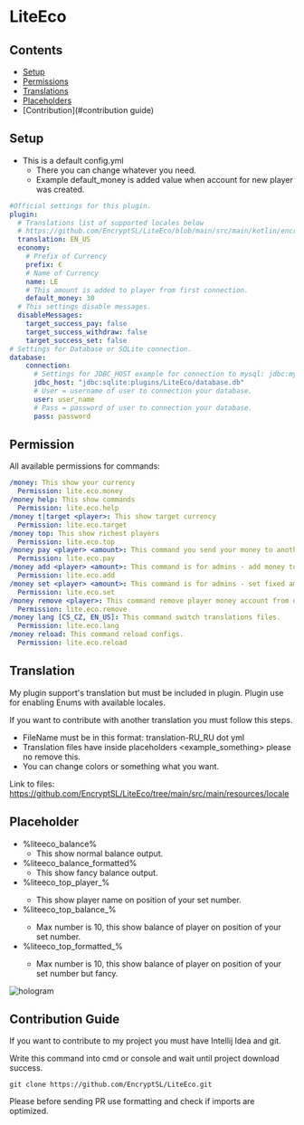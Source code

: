# LiteEco

## Contents
- [Setup](#setup)
- [Permissions](#permission)
- [Translations](#translation)
- [Placeholders](#placeholder)
- [Contribution](#contribution guide)

## Setup

- This is a default config.yml
  - There you can change whatever you need.
  - Example default_money is added value when account for new player was created.
````YAML
#Official settings for this plugin.
plugin:
  # Translations list of supported locales below
  # https://github.com/EncryptSL/LiteEco/blob/main/src/main/kotlin/encryptsl/cekuj/net/api/enums/TranslationKey.kt
  translation: EN_US
  economy:
    # Prefix of Currency
    prefix: €
    # Name of Currency
    name: LE
    # This amount is added to player from first connection.
    default_money: 30
  # This settings disable messages.
  disableMessages:
    target_success_pay: false
    target_success_withdraw: false
    target_success_set: false
# Settings for Database or SQLite connection.
database:
    connection:
      # Settings for JDBC_HOST example for connection to mysql: jdbc:mysql://your_host:port/name_of_database
      jdbc_host: "jdbc:sqlite:plugins/LiteEco/database.db"
      # User = username of user to connection your database.
      user: user_name
      # Pass = password of user to connection your database.
      pass: password
````

## Permission
All available permissions for commands:
```YAML
/money: This show your currency
  Permission: lite.eco.money
/money help: This show commands
  Permission: lite.eco.help
/money t|target <player>: This show target currency
  Permission: lite.eco.target
/money top: This show richest players
  Permission: lite.eco.top
/money pay <player> <amount>: This command you send your money to another.
  Permission: lite.eco.pay
/money add <player> <amount>: This command is for admins - add money to player.
  Permission: lite.eco.add
/money set <player> <amount>: This command is for admins - set fixed amount to player.
  Permission: lite.eco.set
/money remove <player>: This command remove player money account from database.
  Permission: lite.eco.remove
/money lang [CS_CZ, EN_US]: This command switch translations files.
  Permission: lite.eco.lang
/money reload: This command reload configs.
  Permission: lite.eco.reload
```

## Translation
My plugin support's translation but must be included in plugin.
Plugin use for enabling Enums with available locales.

If you want to contribute with another translation you must follow this steps.
- FileName must be in this format: translation-RU_RU dot yml
- Translation files have inside placeholders <example_something> please no remove this.
- You can change colors or something what you want.

Link to files: https://github.com/EncryptSL/LiteEco/tree/main/src/main/resources/locale

## Placeholder
- %liteeco_balance%
  - This show normal balance output.
- %liteeco_balance_formatted%
   - This show fancy balance output.
- %liteeco_top_player_<number>% 
   - This show player name on position of your set number.
- %liteeco_top_balance_<number>%
   - Max number is 10, this show balance of player on position of your set number.
- %liteeco_top_formatted_<number>% 
   - Max number is 10, this show balance of player on position of your set number but fancy.
  
![hologram](https://user-images.githubusercontent.com/9441083/170329930-9e457436-fd89-4fde-ab19-0dbc843d12bd.png)

## Contribution Guide

If you want to contribute to my project you must have Intellij Idea and git.

Write this command into cmd or console and wait until project download success.

`git clone https://github.com/EncryptSL/LiteEco.git`

Please before sending PR use formatting and check if imports are optimized.

